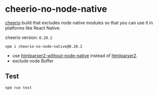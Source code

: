 # cheerio-no-node-native

[cheerio](https://github.com/cheeriojs/cheerio) build that excludes node native modules so that you can use it in platforms like React Native.

cheerio version: `0.20.2`

```
npm i cheerio-no-node-native@0.20.2
```

* use [htmlparser2-without-node-native](https://github.com/oyyd/htmlparser2-without-node-native) instead of [htmlparser2](https://github.com/fb55/htmlparser2).
* exclude node Buffer

## Test

```
npm run test
```
